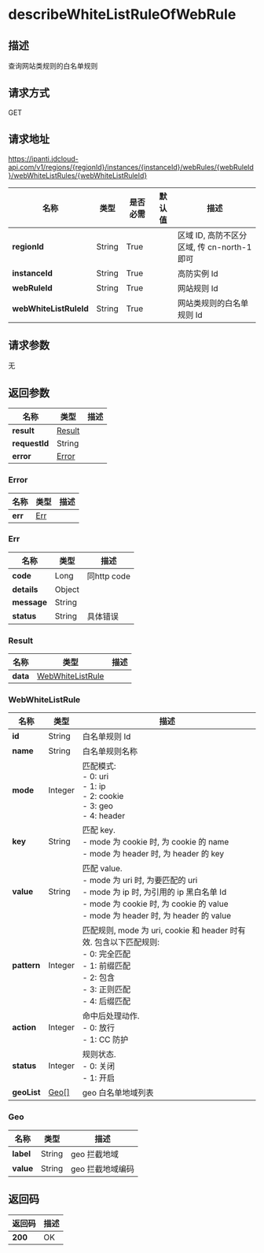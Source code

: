# describeWhiteListRuleOfWebRule


## 描述
查询网站类规则的白名单规则

## 请求方式
GET

## 请求地址
https://ipanti.jdcloud-api.com/v1/regions/{regionId}/instances/{instanceId}/webRules/{webRuleId}/webWhiteListRules/{webWhiteListRuleId}

|名称|类型|是否必需|默认值|描述|
|---|---|---|---|---|
|**regionId**|String|True| |区域 ID, 高防不区分区域, 传 cn-north-1 即可|
|**instanceId**|String|True| |高防实例 Id|
|**webRuleId**|String|True| |网站规则 Id|
|**webWhiteListRuleId**|String|True| |网站类规则的白名单规则 Id|

## 请求参数
无


## 返回参数
|名称|类型|描述|
|---|---|---|
|**result**|[Result](describewhitelistruleofwebrule#result)| |
|**requestId**|String| |
|**error**|[Error](describewhitelistruleofwebrule#error)| |

### <div id="error">Error</div>
|名称|类型|描述|
|---|---|---|
|**err**|[Err](describewhitelistruleofwebrule#err)| |
### <div id="err">Err</div>
|名称|类型|描述|
|---|---|---|
|**code**|Long|同http code|
|**details**|Object| |
|**message**|String| |
|**status**|String|具体错误|
### <div id="result">Result</div>
|名称|类型|描述|
|---|---|---|
|**data**|[WebWhiteListRule](describewhitelistruleofwebrule#webwhitelistrule)| |
### <div id="webwhitelistrule">WebWhiteListRule</div>
|名称|类型|描述|
|---|---|---|
|**id**|String|白名单规则 Id|
|**name**|String|白名单规则名称|
|**mode**|Integer|匹配模式:<br>- 0: uri<br>- 1: ip<br>- 2: cookie<br>- 3: geo<br>- 4: header|
|**key**|String|匹配 key. <br>- mode 为 cookie 时, 为 cookie 的 name<br>- mode 为 header 时, 为 header 的 key|
|**value**|String|匹配 value. <br>- mode 为 uri 时, 为要匹配的 uri<br>- mode 为 ip 时, 为引用的 ip 黑白名单 Id<br>- mode 为 cookie 时, 为 cookie 的 value<br>- mode 为 header 时, 为 header 的 value|
|**pattern**|Integer|匹配规则, mode 为 uri, cookie 和 header 时有效. 包含以下匹配规则: <br>- 0: 完全匹配<br>- 1: 前缀匹配<br>- 2: 包含<br>- 3: 正则匹配<br>- 4: 后缀匹配|
|**action**|Integer|命中后处理动作. <br>- 0: 放行<br>- 1: CC 防护|
|**status**|Integer|规则状态. <br>- 0: 关闭<br>- 1: 开启|
|**geoList**|[Geo[]](describewhitelistruleofwebrule#geo)|geo 白名单地域列表|
### <div id="geo">Geo</div>
|名称|类型|描述|
|---|---|---|
|**label**|String|geo 拦截地域|
|**value**|String|geo 拦截地域编码|

## 返回码
|返回码|描述|
|---|---|
|**200**|OK|
